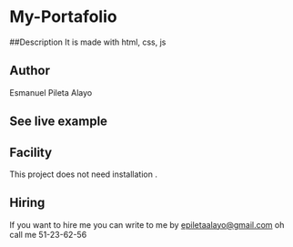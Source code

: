 # My-Portafolio
##Description
It is made with  html, css, js
## Author
Esmanuel Pileta Alayo
## See live example

## Facility
This project does not need installation .
## Hiring
If you want to hire me you can write to me by epiletaalayo@gmail.com 
oh call me 51-23-62-56




